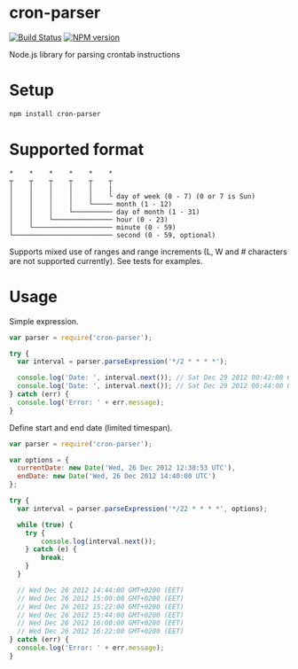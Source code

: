 cron-parser
================

[![Build Status](https://travis-ci.org/harrisiirak/cron-parser.png?branch=master)](https://travis-ci.org/harrisiirak/cron-parser)
[![NPM version](https://badge.fury.io/js/cron-parser.png)](http://badge.fury.io/js/cron-parser)

Node.js library for parsing crontab instructions

Setup
========
```bash
npm install cron-parser
```

Supported format
========

```
*    *    *    *    *    *
┬    ┬    ┬    ┬    ┬    ┬
│    │    │    │    │    |
│    │    │    │    │    └ day of week (0 - 7) (0 or 7 is Sun)
│    │    │    │    └───── month (1 - 12)
│    │    │    └────────── day of month (1 - 31)
│    │    └─────────────── hour (0 - 23)
│    └──────────────────── minute (0 - 59)
└───────────────────────── second (0 - 59, optional)
```

Supports mixed use of ranges and range increments (L, W and # characters are not supported currently). See tests for examples.

Usage
========

Simple expression.

```javascript
var parser = require('cron-parser');

try {
  var interval = parser.parseExpression('*/2 * * * *');

  console.log('Date: ', interval.next()); // Sat Dec 29 2012 00:42:00 GMT+0200 (EET)
  console.log('Date: ', interval.next()); // Sat Dec 29 2012 00:44:00 GMT+0200 (EET)
} catch (err) {
  console.log('Error: ' + err.message);
}

```

Define start and end date (limited timespan).

```javascript
var parser = require('cron-parser');

var options = {
  currentDate: new Date('Wed, 26 Dec 2012 12:38:53 UTC'),
  endDate: new Date('Wed, 26 Dec 2012 14:40:00 UTC')
};

try {
  var interval = parser.parseExpression('*/22 * * * *', options);

  while (true) {
    try {
  		console.log(interval.next());
  	} catch (e) {
  		break;
  	}
  }

  // Wed Dec 26 2012 14:44:00 GMT+0200 (EET)
  // Wed Dec 26 2012 15:00:00 GMT+0200 (EET)
  // Wed Dec 26 2012 15:22:00 GMT+0200 (EET)
  // Wed Dec 26 2012 15:44:00 GMT+0200 (EET)
  // Wed Dec 26 2012 16:00:00 GMT+0200 (EET)
  // Wed Dec 26 2012 16:22:00 GMT+0200 (EET)
} catch (err) {
  console.log('Error: ' + err.message);
}

```
